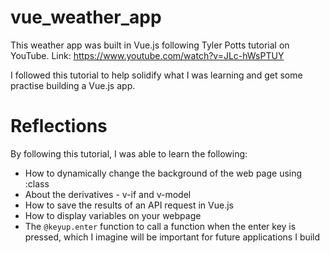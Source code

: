 # vue_weather_app

This weather app was built in Vue.js following Tyler Potts tutorial on YouTube. Link: https://www.youtube.com/watch?v=JLc-hWsPTUY

I followed this tutorial to help solidify what I was learning and get some practise building a Vue.js app.

# Reflections

By following this tutorial, I was able to learn the following:

- How to dynamically change the background of the web page using :class
- About the derivatives - v-if and v-model
- How to save the results of an API request in Vue.js
- How to display variables on your webpage
- The `@keyup.enter` function to call a function when the enter key is pressed, which I imagine will be important for future applications I build
